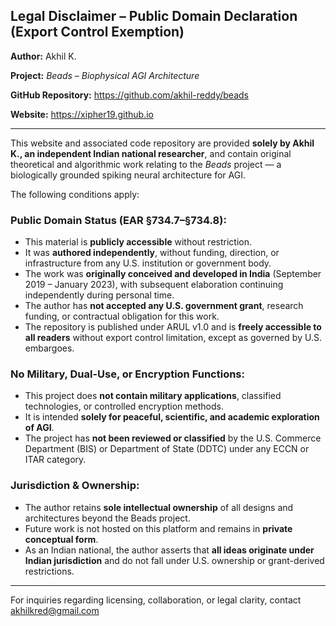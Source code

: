 ## Legal Disclaimer – Public Domain Declaration (Export Control Exemption)

**Author:** Akhil K.

**Project:** *Beads – Biophysical AGI Architecture*

**GitHub Repository:** https://github.com/akhil-reddy/beads

**Website:** https://xipher19.github.io

---

This website and associated code repository are provided **solely by Akhil K., an independent Indian national researcher**, and contain original theoretical and algorithmic work relating to the *Beads* project — a biologically grounded spiking neural architecture for AGI.

The following conditions apply:

### Public Domain Status (EAR §734.7–§734.8):

* This material is **publicly accessible** without restriction.
* It was **authored independently**, without funding, direction, or infrastructure from any U.S. institution or government body.
* The work was **originally conceived and developed in India** (September 2019 – January 2023), with subsequent elaboration continuing independently during personal time.
* The author has **not accepted any U.S. government grant**, research funding, or contractual obligation for this work.
* The repository is published under ARUL v1.0 and is **freely accessible to all readers** without export control limitation, except as governed by U.S. embargoes.

### No Military, Dual-Use, or Encryption Functions:

* This project does **not contain military applications**, classified technologies, or controlled encryption methods.
* It is intended **solely for peaceful, scientific, and academic exploration of AGI**.
* The project has **not been reviewed or classified** by the U.S. Commerce Department (BIS) or Department of State (DDTC) under any ECCN or ITAR category.

### Jurisdiction & Ownership:

* The author retains **sole intellectual ownership** of all designs and architectures beyond the Beads project.
* Future work is not hosted on this platform and remains in **private conceptual form**.
* As an Indian national, the author asserts that **all ideas originate under Indian jurisdiction** and do not fall under U.S. ownership or grant-derived restrictions.

---

For inquiries regarding licensing, collaboration, or legal clarity, contact akhilkred@gmail.com
